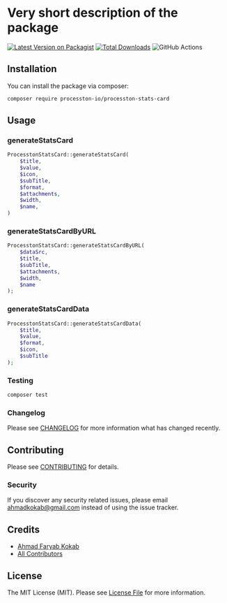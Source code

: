 # Very short description of the package

[![Latest Version on Packagist](https://img.shields.io/packagist/v/processton-io/processton-stats-card.svg?style=flat-square)](https://packagist.org/packages/processton-io/processton-stats-card)
[![Total Downloads](https://img.shields.io/packagist/dt/processton-io/processton-stats-card.svg?style=flat-square)](https://packagist.org/packages/processton-io/processton-stats-card)
![GitHub Actions](https://github.com/processton-io/processton-stats-card/actions/workflows/main.yml/badge.svg)



## Installation

You can install the package via composer:

```bash
composer require processton-io/processton-stats-card
```

## Usage

### generateStatsCard

```php
ProcesstonStatsCard::generateStatsCard(
    $title, 
    $value, 
    $icon,
    $subTitle,
    $format,
    $attachments,
    $width,
    $name,
)
```
### generateStatsCardByURL
```php
ProcesstonStatsCard::generateStatsCardByURL(
    $dataSrc,
    $title,
    $subTitle,
    $attachments,
    $width,
    $name
);
```
### generateStatsCardData
```php
ProcesstonStatsCard::generateStatsCardData(
    $title,
    $value,
    $format,
    $icon,
    $subTitle
);
```

### Testing

```bash
composer test
```

### Changelog

Please see [CHANGELOG](CHANGELOG.md) for more information what has changed recently.

## Contributing

Please see [CONTRIBUTING](CONTRIBUTING.md) for details.

### Security

If you discover any security related issues, please email ahmadkokab@gmail.com instead of using the issue tracker.

## Credits

-   [Ahmad Faryab Kokab](https://github.com/processton)
-   [All Contributors](../../contributors)

## License

The MIT License (MIT). Please see [License File](LICENSE.md) for more information.
